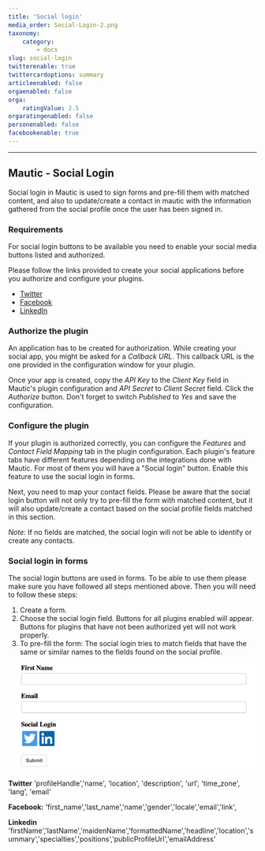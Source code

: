 ```yaml
---
title: 'Social login'
media_order: Social-Login-2.png
taxonomy:
    category:
        - docs
slug: social-login
twitterenable: true
twittercardoptions: summary
articleenabled: false
orgaenabled: false
orga:
    ratingValue: 2.5
orgaratingenabled: false
personenabled: false
facebookenable: true
---
```


---------------

## Mautic - Social Login

Social login in Mautic is used to sign forms and pre-fill them with matched content, and also to update/create a contact in mautic with the information gathered from the social profile once the user has been signed in.

### Requirements
For social login buttons to be available you need to enable your social media buttons listed and authorized.

Please follow the links provided to create your social applications before you authorize and configure your plugins.
- [Twitter][twitter]
- [Facebook][facebook]
- [LinkedIn][linkedIn]

### Authorize the plugin

An application has to be created for authorization. While creating your social app, you might be asked for a *Callback URL*. This callback URL is the one provided in the configuration window for your plugin.

Once your app is created, copy the *API Key* to the *Client Key* field in Mautic's plugin configuration and *API Secret* to *Client Secret* field. Click the *Authorize* button.
Don't forget to switch *Published* to *Yes* and save the configuration.

### Configure the plugin

If your plugin is authorized correctly, you can configure the *Features* and *Contact Field Mapping* tab in the plugin configuration. Each plugin's feature tabs have different features depending on the integrations done with Mautic. For most of them you will have a "Social login" button. Enable this feature to use the social login in forms.

Next, you need to map your contact fields. Please be aware that the social login button will not only try to pre-fill the form with matched content, but it will also update/create a contact based on the social profile fields matched in this section.

*Note:* If no fields are matched, the social login will not be able to identify or create any contacts.

### Social login in forms

The social login buttons are used in forms. To be able to use them please make sure you have followed all steps mentioned above.
Then you will need to follow these steps:
1. Create a form.
2. Choose the social login field. Buttons for all plugins enabled will appear. Buttons for plugins that have not been authorized yet will not work properly.
3. To pre-fill the form: The social login tries to match fields that have the same or similar names to the fields found on the social profile.

![](Social-Login-2.png)

**Twitter**
'profileHandle','name', 'location', 'description', 'url', 'time_zone', 'lang', 'email'

**Facebook:**
'first_name','last_name','name','gender','locale','email','link',

**Linkedin** 'firstName','lastName','maidenName','formattedName','headline','location','summary','specialties','positions','publicProfileUrl','emailAddress'


[facebook]: <https://developers.facebook.com>
[linkedIn]: <https://developer.linkedin.com>
[twitter]: <https://developer.twitter.com/en>

